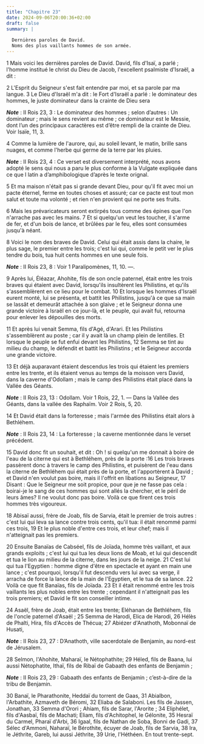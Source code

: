 ```yaml
---
title: "Chapitre 23"
date: 2024-09-06T20:00:36+02:00
draft: false
summary: |
  
  Dernières paroles de David.
  Noms des plus vaillants hommes de son armée.
---
```



1 Mais voici les dernières paroles de David. David, fils d'Isaï, a parlé ; l'homme institué le christ du Dieu de Jacob, l'excellent psalmiste d'Israël, a dit :


2 L'Esprit du Seigneur s'est fait entendre par moi, et sa parole par ma langue. 3 Le Dieu d'Israël m'a dit : le Fort d'Israël a parlé : le dominateur des hommes, le juste dominateur dans la crainte de Dieu sera

***Note*** :  II Rois 23, 3 : Le dominateur des hommes ; selon d’autres : Un dominateur ; mais le sens revient au même ; ce dominateur est le Messie, dont l’un des principaux caractères est d’être rempli de la crainte de Dieu. Voir Isaïe, 11, 3.

4 Comme la lumière de l'aurore, qui, au soleil levant, le matin, brille sans nuages, et comme l'herbe qui germe de la terre par les pluies.

***Note*** :  II Rois 23, 4 : Ce verset est diversement interprété, nous avons adopté le sens qui nous a paru le plus conforme à la Vulgate expliquée dans ce que l latin a d’amphibologique d’après le texte orignal.


5 Et ma maison n'était pas si grande devant Dieu, pour qu'il fit avec moi un pacte éternel, ferme en toutes choses et assuré; car ce pacte est tout mon salut et toute ma volonté ; et rien n'en provient qui ne porte ses fruits.


6 Mais les prévaricateurs seront extirpés tous comme des épines que l'on n'arrache pas avec les mains. 7 Et si quelqu'un veut les toucher, il s'arme de fer, et d'un bois de lance, et brûlées par le feu, elles sont consumées jusqu'à néant.


8 Voici le nom des braves de David. Celui qui était assis dans la chaire, le plus sage, le premier entre les trois; c'est lui qui, comme le petit ver le plus tendre du bois, tua huit cents hommes en une seule fois.

***Note*** :  II Rois 23, 8 : Voir 1 Paralipomènes, 11, 10. ―.


9 Après lui, Éléazar, Ahohite, fils de son oncle paternel, était entre les trois braves qui étaient avec David, lorsqu'ils insultèrent les Philistins, et qu'ils s'assemblèrent en ce lieu pour le combat. 10 Et lorsque les hommes d'Israël eurent monté, lui se présenta, et battit les Philistins, jusqu'à ce que sa main se lassât et demeurât attachée à son glaive ; et le Seigneur donna une grande victoire à Israël en ce jour-là, et le peuple, qui avait fui, retourna pour enlever les dépouilles des morts.


11 Et après lui venait Semma, fils d'Agé, d'Arari. Et les Philistins s'assemblèrent au poste ; car il y avait là un champ plein de lentilles. Et lorsque le peuple se fut enfui devant les Philistins, 12 Semma se tint au milieu du champ, le défendit et battit les Philistins ; et le Seigneur accorda une grande victoire.


13 Et déjà auparavant étaient descendus les trois qui étaient les premiers entre les trente, et ils étaient venus au temps de la moisson vers David, dans la caverne d'Odollam ; mais le camp des Philistins était placé dans la Vallée des Géants.

***Note*** :  II Rois 23, 13 : Odollam. Voir 1 Rois, 22, 1. ― Dans la Vallée des Géants, dans la vallée des Raphaïm. Voir 2 Rois, 5, 20.

14 Et David était dans la forteresse ; mais l'armée des Philistins était alors à Bethléhem.

***Note*** :  II Rois 23, 14 : La forteresse ; la caverne mentionnée dans le verset précédent.

15 David donc fit un souhait, et dit : Oh ! si quelqu'un me donnait à boire de l'eau de la citerne qui est à Bethléhem, près de la porte :16 Les trois braves passèrent donc à travers le camp des Philistins, et puisèrent de l'eau dans la citerne de Bethléhem qui était près de la porte, et l'apportèrent à David ; et David n'en voulut pas boire, mais il l'offrit en libations au Seigneur, 17 Disant : Que le Seigneur me soit propice, pour que je ne fasse pas cela : boirai-je le sang de ces hommes qui sont allés la chercher, et le péril de leurs âmes? Il ne voulut donc pas boire. Voilà ce que firent ces trois hommes très vigoureux.


18 Abisaï aussi, frère de Joab, fils de Sarvia, était le premier de trois autres : c'est lui qui leva sa lance contre trois cents, qu'il tua: il était renommé parmi ces trois, 19 Et le plus noble d'entre ces trois, et leur chef; mais il n'atteignait pas les premiers.


20 Ensuite Banaïas de Cabséel, fils de Joïada, homme très vaillant, et aux grands exploits ; c'est lui qui tua les deux lions de Moab, et lui qui descendit et tua le lion au milieu de la citerne, dans les jours de la neige. 21 C'est lui qui tua l'Egyptien : homme digne d'être en spectacle et ayant en main une lance ; c'est pourquoi, lorsqu'il fut descendu vers lui avec sa verge, il arracha de force la lance de la main de l'Egyptien, et le tua de sa lance. 22 Voilà ce que fit Banaïas, fils de Joïada. 23 Et il était renommé entre les trois vaillants les plus nobles entre les trente ; cependant il n'atteignait pas les trois premiers; et David le fit son conseiller intime.


24 Asaël, frère de Joab, était entre les trente; Eléhanan de Bethléhem, fils de l'oncle paternel d'Asaël ; 25 Semma de Harodi, Elica de Harodi, 26 Hélès de Phalti, Hira, fils d'Accès de Thécua; 27 Abiézer d'Anathoth, Mobonnaï de Husati,

***Note*** :  II Rois 23, 27 : D’Anathoth, ville sacerdotale de Benjamin, au nord-est de Jérusalem.

28 Selmon, l'Ahohite, Maharaï, le Nétophathite; 29 Héled, fils de Baana, lui aussi Nétophatite, Ithaï, fils de Ribaï de Gabaath des enfants de Benjamin ;

***Note*** :  II Rois 23, 29 : Gabaath des enfants de Benjamin ; c’est-à-dire de la tribu de Benjamin.

30 Banaï, le Pharathonite, Heddaï du torrent de Gaas, 31 Abialbon, l'Arbathite, Azmaveth de Béromi, 32 Eliaba de Salaboni. Les fils de Jassen, Jonathan, 33 Semma d'Orori ; Ahiam, fils de Sarar, l'Arorite ; 34 Eliphélet, fils d'Aasbaï, fils de Machati; Eliam, fils d'Achitophel, le Gélonite, 35 Hesraï du Carmel, Pharaï d'Arbi, 36 Igaal, fils de Nathan de Soba, Bonni de Gadi, 37 Sélec d'Ammoni, Naharaï, le Bérothite, écuyer de Joab, fils de Sarvia, 38 Ira, le Jéthrite, Gareb, lui aussi Jéthrite, 39 Urie, l'Héthéen. En tout trente-sept.

